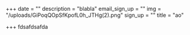 +++
date = ""
description = "blabla"
email_sign_up = ""
img = "/uploads/GiPoqQOpSfKpofL0h_JTHg(2).png"
sign_up = ""
title = "ao"

+++
fdsafdsafda